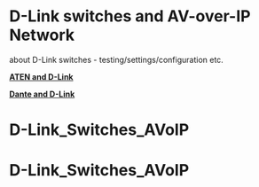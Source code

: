 # D-Link switches and AV-over-IP Network
about D-Link switches - testing/settings/configuration etc.

[**ATEN and D-Link**](https://github.com/yaraslav/Setting_of_D-Link_switches/blob/main/D-Link%20and%20ATEN%20AVoIP.md)

[**Dante and D-Link**](https://github.com/yaraslav/Setting_of_D-Link_switches/blob/main/Dlink%20and%20Dante%20AVoIP%20devices.md)

# D-Link_Switches_AVoIP
# D-Link_Switches_AVoIP
